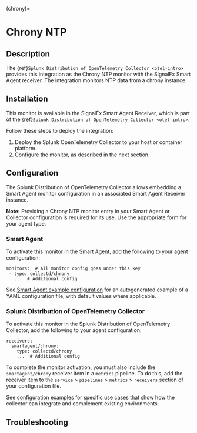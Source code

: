 (chrony)=

# Chrony NTP

<meta name="description" content="Documentation for the chrony monitor">

## Description

The {ref}`Splunk Distribution of OpenTelemetry Collector <otel-intro>` provides this integration as the Chrony NTP monitor with the SignalFx Smart Agent receiver. The integration monitors NTP data from a chrony instance.

## Installation

This monitor is available in the SignalFx Smart Agent Receiver, which is part of the {ref}`Splunk Distribution of OpenTelemetry Collector <otel-intro>`.

Follow these steps to deploy the integration:

1. Deploy the Splunk OpenTelemetry Collector to your host or container platform.
2. Configure the monitor, as described in the next section.

## Configuration

The Splunk Distribution of OpenTelemetry Collector allows embedding a Smart Agent monitor configuration in an associated Smart Agent Receiver instance.

**Note:** Providing a Chrony NTP monitor entry in your Smart Agent or Collector configuration is required for its use. Use the appropriate form for your agent type.

### Smart Agent

To activate this monitor in the Smart Agent, add the following to your agent configuration:  

```
monitors:  # All monitor config goes under this key
 - type: collectd/chrony
   ...  # Additional config
```

See <a href="https://docs.splunk.com/Observability/gdi/smart-agent/smart-agent-resources.html#configure-the-smart-agent" target="_blank">Smart Agent example configuration</a> for an autogenerated example of a YAML configuration file, with default values where applicable.

### Splunk Distribution of OpenTelemetry Collector

To activate this monitor in the Splunk Distribution of OpenTelemetry Collector, add the following to your agent configuration:

```
receivers:
  smartagent/chrony:
    type: collectd/chrony
    ...  # Additional config
```

To complete the monitor activation, you must also include the `smartagent/chrony` receiver item in a `metrics` pipeline. To do this, add the receiver item to the `service` > `pipelines` > `metrics` > `receivers` section of your configuration file.

See <a href="https://github.com/signalfx/splunk-otel-collector/tree/main/examples" target="_blank">configuration examples</a> for specific use cases that show how the collector can integrate and complement existing environments.

## Troubleshooting

```{include} /_includes/troubleshooting.md
```
